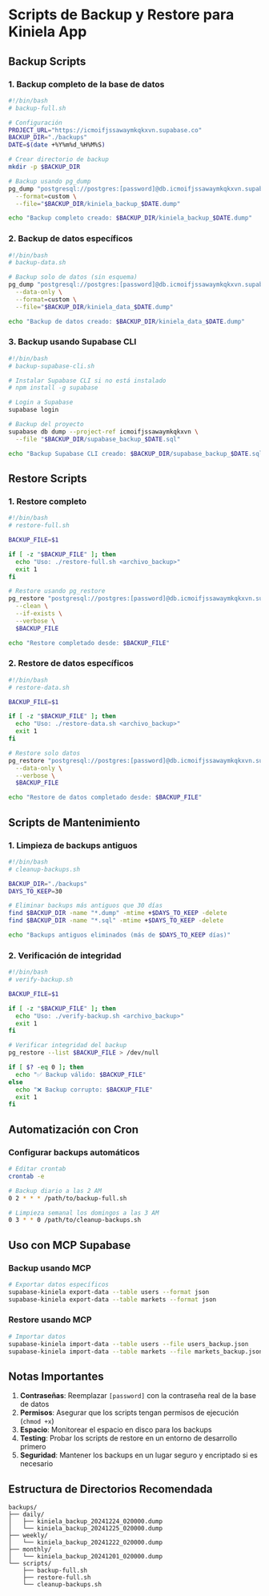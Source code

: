 # Scripts de Backup y Restore para Kiniela App

## Backup Scripts

### 1. Backup completo de la base de datos
```bash
#!/bin/bash
# backup-full.sh

# Configuración
PROJECT_URL="https://icmoifjssawaymkqkxvn.supabase.co"
BACKUP_DIR="./backups"
DATE=$(date +%Y%m%d_%H%M%S)

# Crear directorio de backup
mkdir -p $BACKUP_DIR

# Backup usando pg_dump
pg_dump "postgresql://postgres:[password]@db.icmoifjssawaymkqkxvn.supabase.co:5432/postgres" \
  --format=custom \
  --file="$BACKUP_DIR/kiniela_backup_$DATE.dump"

echo "Backup completo creado: $BACKUP_DIR/kiniela_backup_$DATE.dump"
```

### 2. Backup de datos específicos
```bash
#!/bin/bash
# backup-data.sh

# Backup solo de datos (sin esquema)
pg_dump "postgresql://postgres:[password]@db.icmoifjssawaymkqkxvn.supabase.co:5432/postgres" \
  --data-only \
  --format=custom \
  --file="$BACKUP_DIR/kiniela_data_$DATE.dump"

echo "Backup de datos creado: $BACKUP_DIR/kiniela_data_$DATE.dump"
```

### 3. Backup usando Supabase CLI
```bash
#!/bin/bash
# backup-supabase-cli.sh

# Instalar Supabase CLI si no está instalado
# npm install -g supabase

# Login a Supabase
supabase login

# Backup del proyecto
supabase db dump --project-ref icmoifjssawaymkqkxvn \
  --file "$BACKUP_DIR/supabase_backup_$DATE.sql"

echo "Backup Supabase CLI creado: $BACKUP_DIR/supabase_backup_$DATE.sql"
```

## Restore Scripts

### 1. Restore completo
```bash
#!/bin/bash
# restore-full.sh

BACKUP_FILE=$1

if [ -z "$BACKUP_FILE" ]; then
  echo "Uso: ./restore-full.sh <archivo_backup>"
  exit 1
fi

# Restore usando pg_restore
pg_restore "postgresql://postgres:[password]@db.icmoifjssawaymkqkxvn.supabase.co:5432/postgres" \
  --clean \
  --if-exists \
  --verbose \
  $BACKUP_FILE

echo "Restore completado desde: $BACKUP_FILE"
```

### 2. Restore de datos específicos
```bash
#!/bin/bash
# restore-data.sh

BACKUP_FILE=$1

if [ -z "$BACKUP_FILE" ]; then
  echo "Uso: ./restore-data.sh <archivo_backup>"
  exit 1
fi

# Restore solo datos
pg_restore "postgresql://postgres:[password]@db.icmoifjssawaymkqkxvn.supabase.co:5432/postgres" \
  --data-only \
  --verbose \
  $BACKUP_FILE

echo "Restore de datos completado desde: $BACKUP_FILE"
```

## Scripts de Mantenimiento

### 1. Limpieza de backups antiguos
```bash
#!/bin/bash
# cleanup-backups.sh

BACKUP_DIR="./backups"
DAYS_TO_KEEP=30

# Eliminar backups más antiguos que 30 días
find $BACKUP_DIR -name "*.dump" -mtime +$DAYS_TO_KEEP -delete
find $BACKUP_DIR -name "*.sql" -mtime +$DAYS_TO_KEEP -delete

echo "Backups antiguos eliminados (más de $DAYS_TO_KEEP días)"
```

### 2. Verificación de integridad
```bash
#!/bin/bash
# verify-backup.sh

BACKUP_FILE=$1

if [ -z "$BACKUP_FILE" ]; then
  echo "Uso: ./verify-backup.sh <archivo_backup>"
  exit 1
fi

# Verificar integridad del backup
pg_restore --list $BACKUP_FILE > /dev/null

if [ $? -eq 0 ]; then
  echo "✅ Backup válido: $BACKUP_FILE"
else
  echo "❌ Backup corrupto: $BACKUP_FILE"
  exit 1
fi
```

## Automatización con Cron

### Configurar backups automáticos
```bash
# Editar crontab
crontab -e

# Backup diario a las 2 AM
0 2 * * * /path/to/backup-full.sh

# Limpieza semanal los domingos a las 3 AM
0 3 * * 0 /path/to/cleanup-backups.sh
```

## Uso con MCP Supabase

### Backup usando MCP
```bash
# Exportar datos específicos
supabase-kiniela export-data --table users --format json
supabase-kiniela export-data --table markets --format json
```

### Restore usando MCP
```bash
# Importar datos
supabase-kiniela import-data --table users --file users_backup.json
supabase-kiniela import-data --table markets --file markets_backup.json
```

## Notas Importantes

1. **Contraseñas**: Reemplazar `[password]` con la contraseña real de la base de datos
2. **Permisos**: Asegurar que los scripts tengan permisos de ejecución (`chmod +x`)
3. **Espacio**: Monitorear el espacio en disco para los backups
4. **Testing**: Probar los scripts de restore en un entorno de desarrollo primero
5. **Seguridad**: Mantener los backups en un lugar seguro y encriptado si es necesario

## Estructura de Directorios Recomendada

```
backups/
├── daily/
│   ├── kiniela_backup_20241224_020000.dump
│   └── kiniela_backup_20241225_020000.dump
├── weekly/
│   └── kiniela_backup_20241222_020000.dump
├── monthly/
│   └── kiniela_backup_20241201_020000.dump
└── scripts/
    ├── backup-full.sh
    ├── restore-full.sh
    └── cleanup-backups.sh
```






